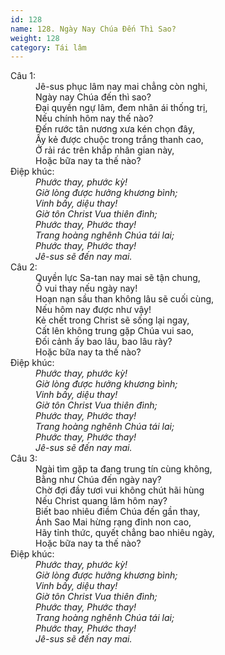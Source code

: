 ```yaml
---
id: 128
name: 128. Ngày Nay Chúa Đến Thì Sao?
weight: 128
category: Tái lâm
---
```

<dl><dt>Câu 1:</dt><dd data-verse="1">Jê-sus phục lâm nay mai chẳng còn nghi, <br/>Ngày nay Chúa đến thì sao? <br/>Đại quyền ngự lâm, đem nhân ái thống trị, <br/>Nếu chính hôm nay thế nào? <br/>Đến rước tân nương xưa kén chọn đây, <br/>Ấy kẻ được chuộc trong trắng thanh cao, <br/>Ở rải rác trên khắp nhân gian này, <br/>Hoặc bữa nay ta thế nào? </dd><dt>Điệp khúc:</dt><dd data-chorus="1"><em>Phước thay, phước kỳ! <br/>Giờ lòng được hưởng khương bình; <br/>Vinh bấy, diệu thay! <br/>Giờ tôn Christ Vua thiên đình; <br/>Phước thay, Phước thay! <br/>Trang hoàng nghênh Chúa tái lai; <br/>Phước thay, Phước thay! <br/>Jê-sus sẽ đến nay mai. </em></dd><dt>Câu 2:</dt><dd data-verse="2">Quyền lực Sa-tan nay mai sẽ tận chung, <br/>Ồ vui thay nếu ngày nay! <br/>Hoạn nạn sầu than không lâu sẽ cuối cùng, <br/>Nếu hôm nay được như vậy! <br/>Kẻ chết trong Christ sẽ sống lại ngay, <br/>Cất lên không trung gặp Chúa vui sao, <br/>Đối cảnh ấy bao lâu, bao lâu rày? <br/>Hoặc bữa nay ta thế nào? </dd><dt>Điệp khúc:</dt><dd data-chorus="1"><em>Phước thay, phước kỳ! <br/>Giờ lòng được hưởng khương bình; <br/>Vinh bấy, diệu thay! <br/>Giờ tôn Christ Vua thiên đình; <br/>Phước thay, Phước thay! <br/>Trang hoàng nghênh Chúa tái lai; <br/>Phước thay, Phước thay! <br/>Jê-sus sẽ đến nay mai. </em></dd><dt>Câu 3:</dt><dd data-verse="3">Ngài tìm gặp ta đang trung tín cùng không, <br/>Bằng như Chúa đến ngày nay? <br/>Chờ đợi đầy tươi vui không chút hãi hùng <br/>Nếu Christ quang lâm hôm nay? <br/>Biết bao nhiêu điềm Chúa đến gần thay, <br/>Ánh Sao Mai hừng rạng đỉnh non cao, <br/>Hãy tỉnh thức, quyết chẳng bao nhiêu ngày, <br/>Hoặc bữa nay ta thế nào? </dd><dt>Điệp khúc:</dt><dd data-chorus="1"><em>Phước thay, phước kỳ! <br/>Giờ lòng được hưởng khương bình; <br/>Vinh bấy, diệu thay! <br/>Giờ tôn Christ Vua thiên đình; <br/>Phước thay, Phước thay! <br/>Trang hoàng nghênh Chúa tái lai; <br/>Phước thay, Phước thay! <br/>Jê-sus sẽ đến nay mai. </em></dd></dl>

